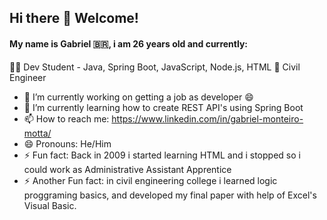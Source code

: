 ## Hi there 👋 Welcome!
#### My name is Gabriel 🇧🇷, i am 26 years old and currently:
 👨‍💻 Dev Student - Java, Spring Boot, JavaScript, Node.js, HTML 
 👷 Civil Engineer

- 🔭 I’m currently working on getting a job as developer 😄 
- 🌱 I’m currently learning how to create REST API's using Spring Boot 
- 📫 How to reach me: https://www.linkedin.com/in/gabriel-monteiro-motta/ 
- 😄 Pronouns: He/Him 
- ⚡ Fun fact: Back in 2009 i started learning HTML and i stopped so i could work as Administrative Assistant Apprentice 
- ⚡ Another Fun fact: in civil engineering college i learned logic proggraming basics, and developed my final paper with help of Excel's Visual Basic.
<!--
**gabrielpfvr/gabrielpfvr** is a ✨ _special_ ✨ repository because its `README.md` (this file) appears on your GitHub profile.

Here are some ideas to get you started:

- 🔭 I’m currently working on ...
- 🌱 I’m currently learning ...
- 👯 I’m looking to collaborate on ...
- 🤔 I’m looking for help with ...
- 💬 Ask me about ...
- 📫 How to reach me: ...
- 😄 Pronouns: ...
- ⚡ Fun fact: ...
-->
